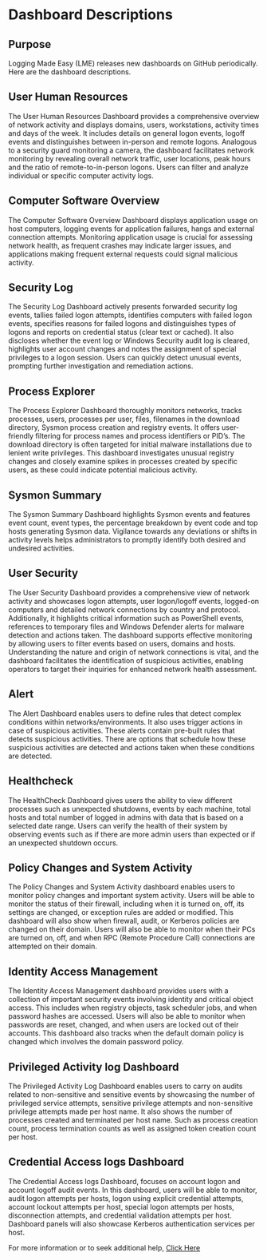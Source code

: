# Dashboard Descriptions

## Purpose   
Logging Made Easy (LME) releases new dashboards on GitHub periodically. Here are the dashboard descriptions.

## User Human Resources  

The User Human Resources Dashboard provides a comprehensive overview of network activity and displays domains, users, workstations, activity times and days of the week. It includes details on general logon events, logoff events and distinguishes between in-person and remote logons. Analogous to a security guard monitoring a camera, the dashboard facilitates network monitoring by revealing overall network traffic, user locations, peak hours and the ratio of remote-to-in-person logons. Users can filter and analyze individual or specific computer activity logs. 

## Computer Software Overview

The Computer Software Overview Dashboard displays application usage on host computers, logging events for application failures, hangs and external connection attempts. Monitoring application usage is crucial for assessing network health, as frequent crashes may indicate larger issues, and applications making frequent external requests could signal malicious activity.  

## Security Log

The Security Log Dashboard actively presents forwarded security log events, tallies failed logon attempts, identifies computers with failed logon events, specifies reasons for failed logons and distinguishes types of logons and reports on credential status (clear text or cached). It also discloses whether the event log or Windows Security audit log is cleared, highlights user account changes and notes the assignment of special privileges to a logon session. Users can quickly detect unusual events, prompting further investigation and remediation actions. 

## Process Explorer 

The Process Explorer Dashboard thoroughly monitors networks, tracks processes, users, processes per user, files, filenames in the download directory, Sysmon process creation and registry events. It offers user-friendly filtering for process names and process identifiers or PID’s. The download directory is often targeted for initial malware installations due to lenient write privileges. This dashboard investigates unusual registry changes and closely examine spikes in processes created by specific users, as these could indicate potential malicious activity. 

## Sysmon Summary

The Sysmon Summary Dashboard highlights Sysmon events and features event count, event types, the percentage breakdown by event code and top hosts generating Sysmon data. Vigilance towards any deviations or shifts in activity levels helps administrators to promptly identify both desired and undesired activities. 

## User Security

The User Security Dashboard provides a comprehensive view of network activity and showcases logon attempts, user logon/logoff events, logged-on computers and detailed network connections by country and protocol. Additionally, it highlights critical information such as PowerShell events, references to temporary files and Windows Defender alerts for malware detection and actions taken. The dashboard supports effective monitoring by allowing users to filter events based on users, domains and hosts. Understanding the nature and origin of network connections is vital, and the dashboard facilitates the identification of suspicious activities, enabling operators to target their inquiries for enhanced network health assessment. 

## Alert

The Alert Dashboard enables users to define rules that detect complex conditions within networks/environments. It also uses trigger actions in case of suspicious activities. These alerts contain pre-built rules that detects suspicious activities.  There are options that schedule how these suspicious activities are detected and actions taken when these conditions are detected. 

## Healthcheck 

The HealthCheck Dashboard gives users the ability to view different processes such as unexpected shutdowns, events by each machine, total hosts and total number of logged in admins with data that is based on a selected date range.  Users can verify the health of their system by observing events such as if there are more admin users than expected or if an unexpected shutdown occurs. 

##  Policy Changes and System Activity

The Policy Changes and System Activity dashboard enables users to monitor policy changes and important system activity. Users will be able to monitor the status of their firewall, including when it is turned on, off, its settings are changed, or exception rules are added or modified. This dashboard will also show when firewall, audit, or Kerberos policies are changed on their domain. Users will also be able to monitor when their PCs are turned on, off, and when RPC (Remote Procedure Call) connections are attempted on their domain. 

## Identity Access Management

The Identity Access Management dashboard provides users with a collection of important security events involving identity and critical object access. This includes when registry objects, task scheduler jobs, and when password hashes are accessed. Users will also be able to monitor when passwords are reset, changed, and when users are locked out of their accounts. This dashboard also tracks when the default domain policy is changed which involves the domain password policy. 

## Privileged Activity log Dashboard

The Privileged Activity Log Dashboard enables users to carry on audits related to non-sensitive and sensitive events by showcasing the number of privileged service attempts, sensitive privilege attempts and non-sensitive privilege attempts made per host name. It also shows the number of processes created and terminated per host name. Such as process creation count, process termination counts as well as assigned token creation count per host.

## Credential Access logs Dashboard

The Credential Access logs Dashboard, focuses on account logon and account logoff audit events. In this dashboard, users will be able to monitor, audit logon attempts per hosts, logon using explicit credential attempts, account lockout attempts per host, special logon attempts per hosts, disconnection attempts, and credential validation attempts per host. Dashboard panels will also showcase Kerberos authentication services per host.



For more information or to seek additional help, [Click Here](https://github.com/cisagov/LME) 
